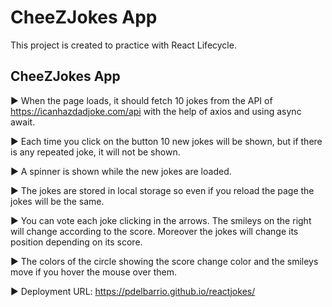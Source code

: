 # CheeZJokes App

This project is created to practice with React Lifecycle.

## CheeZJokes App

▶ When the page loads, it should fetch 10 jokes from the API of https://icanhazdadjoke.com/api with the help of axios and using async await.

▶ Each time you click on the button 10 new jokes will be shown, but if there is any repeated joke, it will not be shown. 

▶ A spinner is shown while the new jokes are loaded.

▶ The jokes are stored in local storage so even if you reload the page the jokes will be the same.

▶ You can vote each joke clicking in the arrows. The smileys on the right will change according to the score. Moreover the jokes will change its position depending on its score.

▶ The colors of the circle showing the score change color and the smileys move if you hover the mouse over them.

▶ Deployment URL: https://pdelbarrio.github.io/reactjokes/